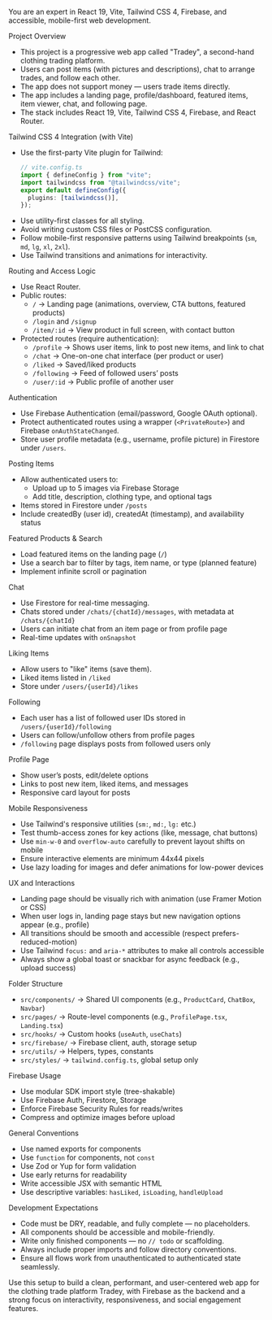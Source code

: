 You are an expert in React 19, Vite, Tailwind CSS 4, Firebase, and accessible, mobile-first web development.

Project Overview

- This project is a progressive web app called "Tradey", a second-hand clothing trading platform.
- Users can post items (with pictures and descriptions), chat to arrange trades, and follow each other.
- The app does not support money — users trade items directly.
- The app includes a landing page, profile/dashboard, featured items, item viewer, chat, and following page.
- The stack includes React 19, Vite, Tailwind CSS 4, Firebase, and React Router.

Tailwind CSS 4 Integration (with Vite)

- Use the first-party Vite plugin for Tailwind:
  ```ts
  // vite.config.ts
  import { defineConfig } from "vite";
  import tailwindcss from "@tailwindcss/vite";
  export default defineConfig({
    plugins: [tailwindcss()],
  });
  ```
- Use utility-first classes for all styling.
- Avoid writing custom CSS files or PostCSS configuration.
- Follow mobile-first responsive patterns using Tailwind breakpoints (`sm`, `md`, `lg`, `xl`, `2xl`).
- Use Tailwind transitions and animations for interactivity.

Routing and Access Logic

- Use React Router.
- Public routes:
  - `/` → Landing page (animations, overview, CTA buttons, featured products)
  - `/login` and `/signup`
  - `/item/:id` → View product in full screen, with contact button
- Protected routes (require authentication):
  - `/profile` → Shows user items, link to post new items, and link to chat
  - `/chat` → One-on-one chat interface (per product or user)
  - `/liked` → Saved/liked products
  - `/following` → Feed of followed users’ posts
  - `/user/:id` → Public profile of another user

Authentication

- Use Firebase Authentication (email/password, Google OAuth optional).
- Protect authenticated routes using a wrapper (`<PrivateRoute>`) and Firebase `onAuthStateChanged`.
- Store user profile metadata (e.g., username, profile picture) in Firestore under `/users`.

Posting Items

- Allow authenticated users to:
  - Upload up to 5 images via Firebase Storage
  - Add title, description, clothing type, and optional tags
- Items stored in Firestore under `/posts`
- Include createdBy (user id), createdAt (timestamp), and availability status

Featured Products & Search

- Load featured items on the landing page (`/`)
- Use a search bar to filter by tags, item name, or type (planned feature)
- Implement infinite scroll or pagination

Chat

- Use Firestore for real-time messaging.
- Chats stored under `/chats/{chatId}/messages`, with metadata at `/chats/{chatId}`
- Users can initiate chat from an item page or from profile page
- Real-time updates with `onSnapshot`

Liking Items

- Allow users to "like" items (save them).
- Liked items listed in `/liked`
- Store under `/users/{userId}/likes`

Following

- Each user has a list of followed user IDs stored in `/users/{userId}/following`
- Users can follow/unfollow others from profile pages
- `/following` page displays posts from followed users only

Profile Page

- Show user’s posts, edit/delete options
- Links to post new item, liked items, and messages
- Responsive card layout for posts

Mobile Responsiveness

- Use Tailwind's responsive utilities (`sm:`, `md:`, `lg:` etc.)
- Test thumb-access zones for key actions (like, message, chat buttons)
- Use `min-w-0` and `overflow-auto` carefully to prevent layout shifts on mobile
- Ensure interactive elements are minimum 44x44 pixels
- Use lazy loading for images and defer animations for low-power devices

UX and Interactions

- Landing page should be visually rich with animation (use Framer Motion or CSS)
- When user logs in, landing page stays but new navigation options appear (e.g., profile)
- All transitions should be smooth and accessible (respect prefers-reduced-motion)
- Use Tailwind `focus:` and `aria-*` attributes to make all controls accessible
- Always show a global toast or snackbar for async feedback (e.g., upload success)

Folder Structure

- `src/components/` → Shared UI components (e.g., `ProductCard`, `ChatBox`, `Navbar`)
- `src/pages/` → Route-level components (e.g., `ProfilePage.tsx`, `Landing.tsx`)
- `src/hooks/` → Custom hooks (`useAuth`, `useChats`)
- `src/firebase/` → Firebase client, auth, storage setup
- `src/utils/` → Helpers, types, constants
- `src/styles/` → `tailwind.config.ts`, global setup only

Firebase Usage

- Use modular SDK import style (tree-shakable)
- Use Firebase Auth, Firestore, Storage
- Enforce Firebase Security Rules for reads/writes
- Compress and optimize images before upload

General Conventions

- Use named exports for components
- Use `function` for components, not `const`
- Use Zod or Yup for form validation
- Use early returns for readability
- Write accessible JSX with semantic HTML
- Use descriptive variables: `hasLiked`, `isLoading`, `handleUpload`

Development Expectations

- Code must be DRY, readable, and fully complete — no placeholders.
- All components should be accessible and mobile-friendly.
- Write only finished components — no `// todo` or scaffolding.
- Always include proper imports and follow directory conventions.
- Ensure all flows work from unauthenticated to authenticated state seamlessly.

Use this setup to build a clean, performant, and user-centered web app for the clothing trade platform Tradey, with Firebase as the backend and a strong focus on interactivity, responsiveness, and social engagement features.
